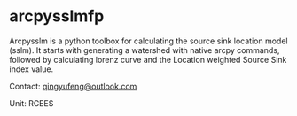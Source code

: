 # arcpysslmfp

Arcpysslm is a python toolbox for calculating the source sink location model (sslm). It starts with generating a watershed with native arcpy commands, followed by calculating lorenz curve and the Location weighted Source Sink index value. 


Contact: qingyufeng@outlook.com

Unit: RCEES


